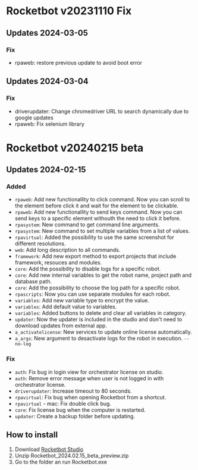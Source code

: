 # Rocketbot v20231110 Fix

## Updates 2024-03-05

### Fix
- rpaweb: restore previous update to avoid boot error

## Updates 2024-03-04

### Fix
- driverupdater: Change chromedriver URL to search dynamically due to google updates
- rpaweb: Fix selenium library



# Rocketbot v20240215 beta

## Updates 2024-02-15

### Added

- `rpaweb`: Add new functionallity to click command. Now you can scroll to the element before click it and wait for the element to be clickable.
- `rpaweb`: Add new functionallity to send keys command. Now you can send keys to a specific element withouth the need to click it before.
- `rpasystem`: New command to get command line arguments.
- `rpasystem`: New command to set multiple variables from a list of values.
- `rpavirtual`: Added the possibility to use the same screenshot for different resolutions.
- `web`: Add long description to all commands.
- `framework`: Add new export method to export projects that include framework, resouces and modules.
- `core`: Add the possibility to disable logs for a specific robot.
- `core`: Add new internal variables to get the robot name, project path and database path.
- `core`: Add the possibility to choose the log path for a specific robot.
- `rpascripts`: Now you can use separate modules for each robot.
- `variables`: Add new variable type to encrypt the value.
- `variables`: Add default value to variables.
- `variables`: Added buttons to delete and clear all variables in category.
- `updater`: Now the updater is included in the studio and don't need to download updates from external app.
- `a_activatelicense`: New services to update online license automatically.
- `a_args`: New argument to desactivate logs for the robot in execution. `--no-log`


### Fix
- `auth`: Fix bug in login view for orchestrator license on studio.
- `auth`: Remove error message when user is not logged in with orchestrator license.
- `driverupdater`: Increase timeout to 80 seconds.
- `rpavirtual`: Fix bug when opening Rocketbot from a shortcut.
- `rpavirtual` - mac: Fix double click bug.
- `core`: Fix license bug when the computer is restarted.
- `updater`: Create a backup folder before updating.


## How to install

1. Download [Rocketbot Studio](https://rocketbot-bin.s3.amazonaws.com/Rocketbot_2024.02.15_beta_preview.zip)
2. Unzip Rocketbot_2024.02.15_beta_preview.zip
3. Go to the folder an run Rocketbot.exe
